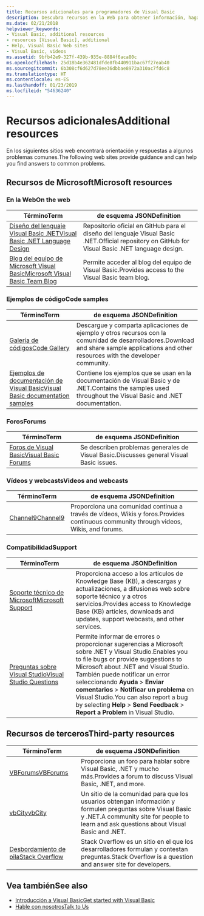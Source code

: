 ```yaml
---
title: Recursos adicionales para programadores de Visual Basic
description: Descubra recursos en la Web para obtener información, haga preguntas y obtenga más información sobre Visual Basic.
ms.date: 02/21/2018
helpviewer_keywords:
- Visual Basic, additional resources
- resources [Visual Basic], additional
- Help, Visual Basic Web sites
- Visual Basic, videos
ms.assetid: 9bfb42e9-327f-439b-935e-8884f6aca80c
ms.openlocfilehash: 25d18b4e362481dfde8fb440911bac67f27eab40
ms.sourcegitcommit: 6b308cf6d627d78ee36dbbae8972a310ac7fd6c8
ms.translationtype: HT
ms.contentlocale: es-ES
ms.lasthandoff: 01/23/2019
ms.locfileid: "54636240"
---
```

# <a name="additional-resources"></a><span data-ttu-id="7b4a5-103">Recursos adicionales</span><span class="sxs-lookup"><span data-stu-id="7b4a5-103">Additional resources</span></span>

<span data-ttu-id="7b4a5-104">En los siguientes sitios web encontrará orientación y respuestas a algunos problemas comunes.</span><span class="sxs-lookup"><span data-stu-id="7b4a5-104">The following web sites provide guidance and can help you find answers to common problems.</span></span>

## <a name="microsoft-resources"></a><span data-ttu-id="7b4a5-105">Recursos de Microsoft</span><span class="sxs-lookup"><span data-stu-id="7b4a5-105">Microsoft resources</span></span>

### <a name="on-the-web"></a><span data-ttu-id="7b4a5-106">En la Web</span><span class="sxs-lookup"><span data-stu-id="7b4a5-106">On the web</span></span>

|<span data-ttu-id="7b4a5-107">Término</span><span class="sxs-lookup"><span data-stu-id="7b4a5-107">Term</span></span>|<span data-ttu-id="7b4a5-108">de esquema JSON</span><span class="sxs-lookup"><span data-stu-id="7b4a5-108">Definition</span></span>|
|----------|----------------|
|[<span data-ttu-id="7b4a5-109">Diseño del lenguaje Visual Basic .NET</span><span class="sxs-lookup"><span data-stu-id="7b4a5-109">Visual Basic .NET Language Design</span></span>](https://github.com/dotnet/vblang)|<span data-ttu-id="7b4a5-110">Repositorio oficial en GitHub para el diseño del lenguaje Visual Basic .NET.</span><span class="sxs-lookup"><span data-stu-id="7b4a5-110">Official repository on GitHub for Visual Basic .NET language design.</span></span>|
|[<span data-ttu-id="7b4a5-111">Blog del equipo de Microsoft Visual Basic</span><span class="sxs-lookup"><span data-stu-id="7b4a5-111">Microsoft Visual Basic Team Blog</span></span>](https://blogs.msdn.microsoft.com/vbteam/)|<span data-ttu-id="7b4a5-112">Permite acceder al blog del equipo de Visual Basic.</span><span class="sxs-lookup"><span data-stu-id="7b4a5-112">Provides access to the Visual Basic team blog.</span></span>|

### <a name="code-samples"></a><span data-ttu-id="7b4a5-113">Ejemplos de código</span><span class="sxs-lookup"><span data-stu-id="7b4a5-113">Code samples</span></span>

|<span data-ttu-id="7b4a5-114">Término</span><span class="sxs-lookup"><span data-stu-id="7b4a5-114">Term</span></span>|<span data-ttu-id="7b4a5-115">de esquema JSON</span><span class="sxs-lookup"><span data-stu-id="7b4a5-115">Definition</span></span>|
|----------|----------------|
|[<span data-ttu-id="7b4a5-116">Galería de códigos</span><span class="sxs-lookup"><span data-stu-id="7b4a5-116">Code Gallery</span></span>](https://code.msdn.microsoft.com/site/search?f%5B0%5D.Type=ProgrammingLanguage&f%5B0%5D.Value=VB&f%5B0%5D.Text=VB.NET)|<span data-ttu-id="7b4a5-117">Descargue y comparta aplicaciones de ejemplo y otros recursos con la comunidad de desarrolladores.</span><span class="sxs-lookup"><span data-stu-id="7b4a5-117">Download and share sample applications and other resources with the developer community.</span></span>|
|[<span data-ttu-id="7b4a5-118">Ejemplos de documentación de Visual Basic</span><span class="sxs-lookup"><span data-stu-id="7b4a5-118">Visual Basic documentation samples</span></span>](https://github.com/dotnet/samples/tree/master/snippets/visualbasic)|<span data-ttu-id="7b4a5-119">Contiene los ejemplos que se usan en la documentación de Visual Basic y de .NET.</span><span class="sxs-lookup"><span data-stu-id="7b4a5-119">Contains the samples used throughout the Visual Basic and .NET documentation.</span></span>|

### <a name="forums"></a><span data-ttu-id="7b4a5-120">Foros</span><span class="sxs-lookup"><span data-stu-id="7b4a5-120">Forums</span></span>

|<span data-ttu-id="7b4a5-121">Término</span><span class="sxs-lookup"><span data-stu-id="7b4a5-121">Term</span></span>|<span data-ttu-id="7b4a5-122">de esquema JSON</span><span class="sxs-lookup"><span data-stu-id="7b4a5-122">Definition</span></span>|
|----------|----------------|
|[<span data-ttu-id="7b4a5-123">Foros de Visual Basic</span><span class="sxs-lookup"><span data-stu-id="7b4a5-123">Visual Basic Forums</span></span>](https://social.msdn.microsoft.com/Forums/vstudio/en-US/home?forum=vbgeneral)|<span data-ttu-id="7b4a5-124">Se describen problemas generales de Visual Basic.</span><span class="sxs-lookup"><span data-stu-id="7b4a5-124">Discusses general Visual Basic issues.</span></span>|

### <a name="videos-and-webcasts"></a><span data-ttu-id="7b4a5-125">Vídeos y webcasts</span><span class="sxs-lookup"><span data-stu-id="7b4a5-125">Videos and webcasts</span></span>

|<span data-ttu-id="7b4a5-126">Término</span><span class="sxs-lookup"><span data-stu-id="7b4a5-126">Term</span></span>|<span data-ttu-id="7b4a5-127">de esquema JSON</span><span class="sxs-lookup"><span data-stu-id="7b4a5-127">Definition</span></span>|
|----------|----------------|
|[<span data-ttu-id="7b4a5-128">Channel9</span><span class="sxs-lookup"><span data-stu-id="7b4a5-128">Channel9</span></span>](https://channel9.msdn.com/)|<span data-ttu-id="7b4a5-129">Proporciona una comunidad continua a través de vídeos, Wikis y foros.</span><span class="sxs-lookup"><span data-stu-id="7b4a5-129">Provides continuous community through videos, Wikis, and forums.</span></span>|

### <a name="support"></a><span data-ttu-id="7b4a5-130">Compatibilidad</span><span class="sxs-lookup"><span data-stu-id="7b4a5-130">Support</span></span>

|<span data-ttu-id="7b4a5-131">Término</span><span class="sxs-lookup"><span data-stu-id="7b4a5-131">Term</span></span>|<span data-ttu-id="7b4a5-132">de esquema JSON</span><span class="sxs-lookup"><span data-stu-id="7b4a5-132">Definition</span></span>|
|----------|----------------|
|[<span data-ttu-id="7b4a5-133">Soporte técnico de Microsoft</span><span class="sxs-lookup"><span data-stu-id="7b4a5-133">Microsoft Support</span></span>](https://support.microsoft.com)|<span data-ttu-id="7b4a5-134">Proporciona acceso a los artículos de Knowledge Base (KB), a descargas y actualizaciones, a difusiones web sobre soporte técnico y a otros servicios.</span><span class="sxs-lookup"><span data-stu-id="7b4a5-134">Provides access to Knowledge Base (KB) articles, downloads and updates, support webcasts, and other services.</span></span>|
|[<span data-ttu-id="7b4a5-135">Preguntas sobre Visual Studio</span><span class="sxs-lookup"><span data-stu-id="7b4a5-135">Visual Studio Questions</span></span>](https://developercommunity.visualstudio.com)|<span data-ttu-id="7b4a5-136">Permite informar de errores o proporcionar sugerencias a Microsoft sobre .NET y Visual Studio.</span><span class="sxs-lookup"><span data-stu-id="7b4a5-136">Enables you to file bugs or provide suggestions to Microsoft about .NET and Visual Studio.</span></span> <span data-ttu-id="7b4a5-137">También puede notificar un error seleccionando **Ayuda** > **Enviar comentarios** > **Notificar un problema** en Visual Studio.</span><span class="sxs-lookup"><span data-stu-id="7b4a5-137">You can also report a bug by selecting **Help** > **Send Feedback** > **Report a Problem** in Visual Studio.</span></span>|

## <a name="third-party-resources"></a><span data-ttu-id="7b4a5-138">Recursos de terceros</span><span class="sxs-lookup"><span data-stu-id="7b4a5-138">Third-party resources</span></span>

|<span data-ttu-id="7b4a5-139">Término</span><span class="sxs-lookup"><span data-stu-id="7b4a5-139">Term</span></span>|<span data-ttu-id="7b4a5-140">de esquema JSON</span><span class="sxs-lookup"><span data-stu-id="7b4a5-140">Definition</span></span>|
|----------|----------------|
|[<span data-ttu-id="7b4a5-141">VBForums</span><span class="sxs-lookup"><span data-stu-id="7b4a5-141">VBForums</span></span>](http://www.vbforums.com/)|<span data-ttu-id="7b4a5-142">Proporciona un foro para hablar sobre Visual Basic, .NET y mucho más.</span><span class="sxs-lookup"><span data-stu-id="7b4a5-142">Provides a forum to discuss Visual Basic, .NET, and more.</span></span>|
|[<span data-ttu-id="7b4a5-143">vbCity</span><span class="sxs-lookup"><span data-stu-id="7b4a5-143">vbCity</span></span>](http://vbcity.com/)|<span data-ttu-id="7b4a5-144">Un sitio de la comunidad para que los usuarios obtengan información y formulen preguntas sobre Visual Basic y .NET.</span><span class="sxs-lookup"><span data-stu-id="7b4a5-144">A community site for people to learn and ask questions about Visual Basic and .NET.</span></span>|
|[<span data-ttu-id="7b4a5-145">Desbordamiento de pila</span><span class="sxs-lookup"><span data-stu-id="7b4a5-145">Stack Overflow</span></span>](https://stackoverflow.com/questions/tagged/vb.net)|<span data-ttu-id="7b4a5-146">Stack Overflow es un sitio en el que los desarrolladores formulan y contestan preguntas.</span><span class="sxs-lookup"><span data-stu-id="7b4a5-146">Stack Overflow is a question and answer site for developers.</span></span>|

## <a name="see-also"></a><span data-ttu-id="7b4a5-147">Vea también</span><span class="sxs-lookup"><span data-stu-id="7b4a5-147">See also</span></span>

- [<span data-ttu-id="7b4a5-148">Introducción a Visual Basic</span><span class="sxs-lookup"><span data-stu-id="7b4a5-148">Get started with Visual Basic</span></span>](../../visual-basic/getting-started/index.md)
- [<span data-ttu-id="7b4a5-149">Hable con nosotros</span><span class="sxs-lookup"><span data-stu-id="7b4a5-149">Talk to Us</span></span>](/visualstudio/ide/talk-to-us)
